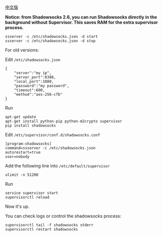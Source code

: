 [中文版](https://github.com/shadowsocks/shadowsocks/wiki/%E7%94%A8-Supervisor-%E8%BF%90%E8%A1%8C-Shadowsocks)

**Notice: from Shadowsocks 2.6, you can run Shadowsocks directly in the background without Supervisor.
This saves RAM for the extra supervisor process.**

    ssserver -c /etc/shadowsocks.json -d start
    ssserver -c /etc/shadowsocks.json -d stop

For old versions:

Edit `/etc/shadowsocks.json`

```
{
    "server":"my ip",
    "server_port":8388,
    "local_port":1080,
    "password":"my password",
    "timeout":600,
    "method":"aes-256-cfb"
}
```

Run
```
apt-get update
apt-get install python-pip python-m2crypto supervisor
pip install shadowsocks
```

Edit `/etc/supervisor/conf.d/shadowsocks.conf`

```
[program:shadowsocks]
command=ssserver -c /etc/shadowsocks.json
autorestart=true
user=nobody
```

Add the following line into `/etc/default/supervisor`

```
ulimit -n 51200
```

Run
```
service supervisor start
supervisorctl reload
```
Now it's up.

You can check logs or control the shadowsocks process:
```
supervisorctl tail -f shadowsocks stderr
supervisorctl restart shadowsocks
```
